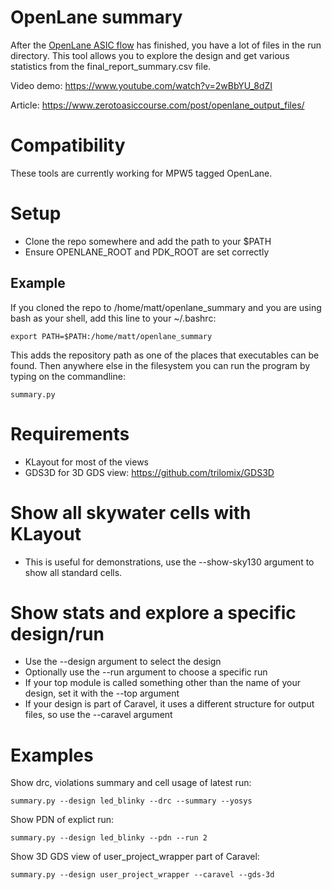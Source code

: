 # OpenLane summary

After the [OpenLane ASIC flow](https://github.com/efabless/openlane) has finished, you have a lot of files in the run directory.
This tool allows you to explore the design and get various statistics from the final_report_summary.csv file.

Video demo: https://www.youtube.com/watch?v=2wBbYU_8dZI

Article: https://www.zerotoasiccourse.com/post/openlane_output_files/

# Compatibility

These tools are currently working for MPW5 tagged OpenLane.

# Setup

* Clone the repo somewhere and add the path to your $PATH
* Ensure OPENLANE_ROOT and PDK_ROOT are set correctly

## Example

If you cloned the repo to /home/matt/openlane_summary and you are using bash as your shell, add this line to your ~/.bashrc:

    export PATH=$PATH:/home/matt/openlane_summary

This adds the repository path as one of the places that executables can be found. Then anywhere else in the filesystem you can run the program by typing on the commandline:

    summary.py

# Requirements

* KLayout for most of the views
* GDS3D for 3D GDS view: https://github.com/trilomix/GDS3D

# Show all skywater cells with KLayout

* This is useful for demonstrations, use the --show-sky130 argument to show all standard cells.

# Show stats and explore a specific design/run

* Use the --design argument to select the design
* Optionally use the --run argument to choose a specific run
* If your top module is called something other than the name of your design, set it with the --top argument
* If your design is part of Caravel, it uses a different structure for output files, so use the --caravel argument

# Examples

Show drc, violations summary and cell usage of latest run:

    summary.py --design led_blinky --drc --summary --yosys

Show PDN of explict run:

    summary.py --design led_blinky --pdn --run 2

Show 3D GDS view of user_project_wrapper part of Caravel:

    summary.py --design user_project_wrapper --caravel --gds-3d
